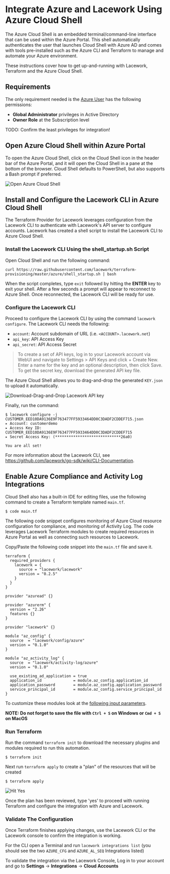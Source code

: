 # Integrate Azure and Lacework Using Azure Cloud Shell
The Azure Cloud Shell is an embedded terminal/command-line interface that can be used within the Azure Portal. This shell automatically authenticates the user that launches Cloud Shell with Azure AD and comes with tools pre-installed such as the Azure CLI and Terraform to manage and automate your Azure environment.

These instructions cover how to get up-and-running with Lacework, Terraform and the Azure Cloud Shell.

## Requirements
The only requirement needed is the [Azure User](https://docs.microsoft.com/en-us/azure/active-directory/fundamentals/add-users-azure-active-directory) has the following permissions:

- **Global Administrator** privileges in Active Directory
- **Owner Role** at the Subscription level

TODO: Confirm the least privileges for integration!

## Open Azure Cloud Shell within Azure Portal
To open the Azure Cloud Shell, click on the Cloud Shell icon in the header bar of the Azure Portal, and it will open the Cloud Shell in a pane at the bottom of the browser. Cloud Shell defaults to PowerShell, but also supports a Bash prompt if preferred.

![Open Azure Cloud Shell](https://techally-artifacts.s3-us-west-2.amazonaws.com/github-terraform-provisioning-imgs/azure-cloud-shell-open.png)

## Install and Configure the Lacework CLI in Azure Cloud Shell

The Terraform Provider for Lacework leverages configuration from the Lacework CLI to authenticate with Lacework's API server to configure accounts. Lacework has created a shell script to install the Lacework CLI to Azure Cloud Shell.

### Install the Lacework CLI Using the shell_startup.sh Script

Open Cloud Shell and run the following command:

```
curl https://raw.githubusercontent.com/lacework/terraform-provisioning/master/azure/shell_startup.sh | bash
```

When the script completes, type `exit` followed by hitting the **ENTER** key to exit your shell. After a few seconds a prompt will appear to reconnect to Azure Shell. Once reconnected, the Lacework CLI will be ready for use. 

### Configure the Lacework CLI

Proceed to configure the Lacework CLI by using the command `lacework configure`. The Lacework CLI needs the following:

* `account`: Account subdomain of URL (i.e. `<ACCOUNT>.lacework.net`)
* `api_key`: API Access Key
* `api_secret`: API Access Secret

>To create a set of API keys, log in to your Lacework account via WebUI and navigate to Settings > API Keys and
>click + Create New. Enter a name for the key and an optional description, then click Save. To get the secret key,
>download the generated API key file.

The Azure Cloud Shell allows you to drag-and-drop the generated `KEY.json` to upload it automatically.

![Download-Drag-and-Drop Lacework API key](https://techally-artifacts.s3-us-west-2.amazonaws.com/github-terraform-provisioning-imgs/azure-cloud-shell-drag-drop-api-key.gif)

Finally, run the command:
```
$ lacework configure -j CUSTOMER_EED10DA9136E9F763477FF5933464DD0C3DADF2CDDEF715.json
▸ Account: customerdemo
▸ Access Key ID: CUSTOMER_EED10DA9136E9F763477FF5933464DD0C3DADF2CDDEF715
▸ Secret Access Key: (*****************************26a0)

You are all set!
```

For more information about the Lacework CLI, see https://github.com/lacework/go-sdk/wiki/CLI-Documentation.

## Enable Azure Compliance and Activity Log Integrations
Cloud Shell also has a built-in IDE for editing files, use the following command to create a Terraform template named `main.tf`.

```
$ code main.tf
```

The following code snippet configures monitoring of Azure Cloud resource configuration for compliance, and monitoring of Activity Log. The code leverages Lacework Terraform modules to create required resources in Azure Portal as well as connecting such resources to Lacework. 

Copy/Paste the following code snippet into the `main.tf` file and save it.

```hcl
terraform {
  required_providers {
    lacework = {
      source = "lacework/lacework"
      version = "0.2.5"
    }
  }
}

provider "azuread" {}

provider "azurerm" {
  version = "2.26"
  features {}
}

provider "lacework" {}

module "az_config" {
  source  = "lacework/config/azure"
  version = "0.1.0"
}

module "az_activity_log" {
  source  = "lacework/activity-log/azure"
  version = "0.1.0"

  use_existing_ad_application = true
  application_id              = module.az_config.application_id
  application_password        = module.az_config.application_password
  service_principal_id        = module.az_config.service_principal_id
}
```
To customize these modules look at the [following input parameters](https://github.com/lacework/terraform-provisioning/tree/master/azure#inputs).

__NOTE: Do not forget to save the file with `Ctrl + S` on Windows or `Cmd + S` on MacOS__

### Run Terraform

Run the command `terraform init` to download the necessary plugins and modules required to run this automation.
```
$ terraform init
```

Next run `terraform apply` to create a "plan" of the resources that will be created

```
$ terraform apply
```

![Hit Yes](https://techally-artifacts.s3-us-west-2.amazonaws.com/github-terraform-provisioning-imgs/azure-cloud-shell-editor-terraform-apply.png)

Once the plan has been reviewed, type 'yes' to proceed with running Terraform and configure the integration with Azure and Lacework.

### Validate The Configuration

Once Terraform finishes applying changes, use the Lacework CLI or the Lacework console to confirm the integration is working. 

For the CLI open a Terminal and run `lacework integrations list` (you should see the two `AZURE_CFG` and `AZURE_AL_SEQ` Integrations listed)

To validate the integration via the Lacework Console, Log in to your account and go to **Settings** -> **Integrations** -> **Cloud Accounts**
